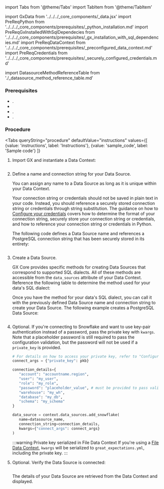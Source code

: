 import Tabs from '@theme/Tabs'
import TabItem from '@theme/TabItem'

import GxData from '../../../_core_components/_data.jsx'
import PreReqPython from '../../../_core_components/prerequisites/_python_installation.md'
import PreReqGxInstalledWithSqlDependecies from '../../../_core_components/prerequisites/_gx_installation_with_sql_dependencies.md'
import PreReqDataContext from '../../../_core_components/prerequisites/_preconfigured_data_context.md'
import PreReqCredentials from '../../../_core_components/prerequisites/_securely_configured_credentials.md'

import DatasourceMethodReferenceTable from './_datasource_method_reference_table.md'

### Prerequisites
- <PreReqPython/>.
- <PreReqGxInstalledWithSqlDependecies/>
- <PreReqDataContext/>.
- <PreReqCredentials/>.

### Procedure

<Tabs 
   queryString="procedure"
   defaultValue="instructions"
   values={[
      {value: 'instructions', label: 'Instructions'},
      {value: 'sample_code', label: 'Sample code'}
   ]}
>

<TabItem value="instructions" label="Instructions">

1. Import GX and instantiate a Data Context:

   ```python title="Python" name="docs/docusaurus/docs/core/connect_to_data/sql_data/_create_a_data_source/postgres.py imports"
   ```

2. Define a name and connection string for your Data Source.

   You can assign any name to a Data Source as long as it is unique within your Data Context.

   Your connection string or credentials should not be saved in plain text in your code.  Instead, you should reference a securely stored connection string or credentials through string substitution.  The guidance on how to [Configure your credentials](#configure-credentials) covers how to determine the format of your connection string, securely store your connection string or credentials, and how to reference your connection string or credentials in Python.

   The following code defines a Data Source name and references a PostgreSQL connection string that has been securely stored in its entirety:

    ```python title="Python" name="docs/docusaurus/docs/core/connect_to_data/sql_data/_create_a_data_source/postgres.py name and connection string"
   ```

3. Create a Data Source.
   
   GX Core provides specific methods for creating Data Sources that correspond to supported SQL dialects.  All of these methods are accessible from the `data_sources` attribute of your Data Context.  Reference the following table to determine the method used for your data's SQL dialect:

   <DatasourceMethodReferenceTable/>

   Once you have the method for your data's SQL dialect, you can call it with the previously defined Data Source name and connection string to create your Data Source.  The following example creates a PostgreSQL Data Source:

   ```python title="Python" name="docs/docusaurus/docs/core/connect_to_data/sql_data/_create_a_data_source/postgres.py create data source"
   ```
4. Optional. If you're connecting to Snowflake and want to use key-pair authentication instead of a password, pass the private key with `kwargs`. Note that a placeholder password is still required to pass the configuration validation, but the password will not be used if a `private_key` is provided.

   ```python title="Python"
   # For details on how to access your private key, refer to "Configure credentials" above 
   connect_args = {"private_key": pkb} 

   connection_details={
      "account": "accountname.region",
      "user": "my_user",
      "role": "my_role",
      "password": "placeholder_value", # must be provided to pass validation but will be ignored
      "warehouse": "my_wh",
      "database": "my_db",
      "schema": "my_schema"
   }

   data_source = context.data_sources.add_snowflake(
      name=datasource_name,
      connection_string=connection_details,
      kwargs={"connect_args": connect_args}
   )
   ```
   
   :::warning Private key serialized in File Data Context
   If you're using a [File Data Context](/core/set_up_a_gx_environment/create_a_data_context.md), `kwargs` will be serialized to `great_expectations.yml`, including the private key.
   :::


5. Optional. Verify the Data Source is connected:

   ```python title="Python" name="docs/docusaurus/docs/core/connect_to_data/sql_data/_create_a_data_source/postgres.py verify data source"
   ```
   
   The details of your Data Source are retrieved from the Data Context and displayed.

</TabItem>

<TabItem value="sample_code" label="Sample code">

```python title="Sample code" name="docs/docusaurus/docs/core/connect_to_data/sql_data/_create_a_data_source/postgres.py full sample code"
```

</TabItem>

</Tabs>